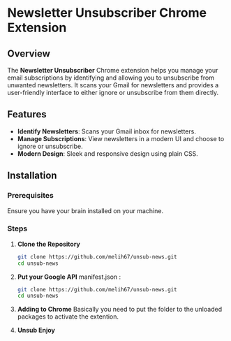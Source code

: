 # Newsletter Unsubscriber Chrome Extension

## Overview

The **Newsletter Unsubscriber** Chrome extension helps you manage your email subscriptions by identifying and allowing you to unsubscribe from unwanted newsletters. It scans your Gmail for newsletters and provides a user-friendly interface to either ignore or unsubscribe from them directly.

## Features

- **Identify Newsletters**: Scans your Gmail inbox for newsletters.
- **Manage Subscriptions**: View newsletters in a modern UI and choose to ignore or unsubscribe.
- **Modern Design**: Sleek and responsive design using plain CSS.

## Installation

### Prerequisites

Ensure you have your brain installed on your machine.

### Steps

1. **Clone the Repository**

   ```bash
   git clone https://github.com/melih67/unsub-news.git
   cd unsub-news
   ```

2. **Put your Google API**
    manifest.json :
   ```bash
   git clone https://github.com/melih67/unsub-news.git
   cd unsub-news
   ```
3. **Adding to Chrome**
   Basically you need to put the folder to the unloaded packages to activate the extention.
    
4. **Unsub Enjoy**